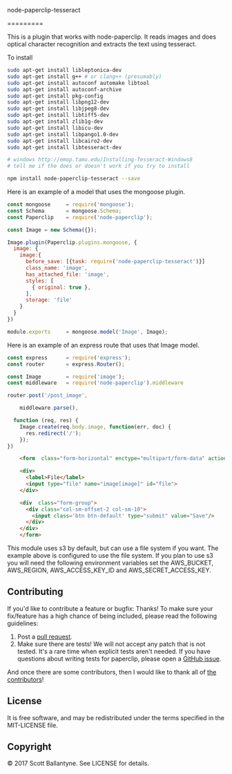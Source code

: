 node-paperclip-tesseract

=========

This is a plugin that works with node-paperclip.  It reads images and does optical character recognition and extracts the text using tesseract. 

To install 

```bash
sudo apt-get install libleptonica-dev
sudo apt-get install g++ # or clang++ (presumably)
sudo apt-get install autoconf automake libtool
sudo apt-get install autoconf-archive
sudo apt-get install pkg-config
sudo apt-get install libpng12-dev
sudo apt-get install libjpeg8-dev
sudo apt-get install libtiff5-dev
sudo apt-get install zlib1g-dev
sudo apt-get install libicu-dev
sudo apt-get install libpango1.0-dev
sudo apt-get install libcairo2-dev
sudo apt-get install libtesseract-dev

# windows http://emop.tamu.edu/Installing-Tesseract-Windows8
# tell me if the does or doesn't work if you try to install

npm install node-paperclip-tesseract --save
```

Here is an example of a model that uses the mongoose plugin.

```javascript
const mongoose     = require('mongoose');
const Schema       = mongoose.Schema;
const Paperclip    = require('node-paperclip');

const Image = new Schema({});

Image.plugin(Paperclip.plugins.mongoose, {
  image: {
    image:{ 
      before_save: [{task: require('node-paperclip-tesseract')}]
      class_name: 'image',
      has_attached_file: 'image', 
      styles: [
        { original: true },
      ],
      storage: 'file'
    }
  }
})

module.exports     = mongoose.model('Image', Image);
```

Here is an example of an express route that uses that Image model.


```javascript
const express      = require('express');
const router       = express.Router();

const Image        = require('image');
const middleware   = require('node-paperclip').middleware

router.post('/post_image',

    middleware.parse(), 

  function (req, res) {  
    Image.create(req.body.image, function(err, doc) {
      res.redirect('/');
    });
})

```

```html
    <form  class="form-horizontal" enctype="multipart/form-data" action="/post_image" method="post">

    <div>
      <label>File</label>
      <input type="file" name="image[image]" id="file">
    </div>

    <div  class="form-group">
      <div class="col-sm-offset-2 col-sm-10">
        <input class='btn btn-default' type="submit" value="Save"/>
      </div>
    </div>
    </form>

```

This module uses s3 by default, but can use a file system if you want.  The example above is configured to use the file system.  If you plan to use s3 you will need the following environment variables set the AWS_BUCKET, AWS_REGION, AWS_ACCESS_KEY_ID and AWS_SECRET_ACCESS_KEY.

Contributing
------------

If you'd like to contribute a feature or bugfix: Thanks! To make sure your
fix/feature has a high chance of being included, please read the following
guidelines:

1. Post a [pull request](https://github.com/ballantyne/node-paperclip-tesseract/compare/).
2. Make sure there are tests! We will not accept any patch that is not tested.
   It's a rare time when explicit tests aren't needed. If you have questions
   about writing tests for paperclip, please open a
   [GitHub issue](https://github.com/ballantyne/node-paperclip-tesseract/issues/new).


And once there are some contributors, then I would like to thank all of [the contributors](https://github.com/ballantyne/node-paperclip-tesseract/graphs/contributors)!

License
-------

It is free software, and may be redistributed under the terms specified in the MIT-LICENSE file.

Copyright 
-------
© 2017 Scott Ballantyne. See LICENSE for details.



